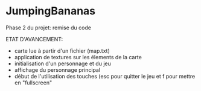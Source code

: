 # JumpingBananas
Phase 2 du projet: remise du code 

ETAT D'AVANCEMENT: 
- carte lue à partir d'un fichier (map.txt)
- application de textures sur les élements de la carte
- initialisation d'un personnage et du jeu
- affichage du personnage principal
- début de l'utilisation des touches (esc pour quitter le jeu et f pour mettre en "fullscreen"
